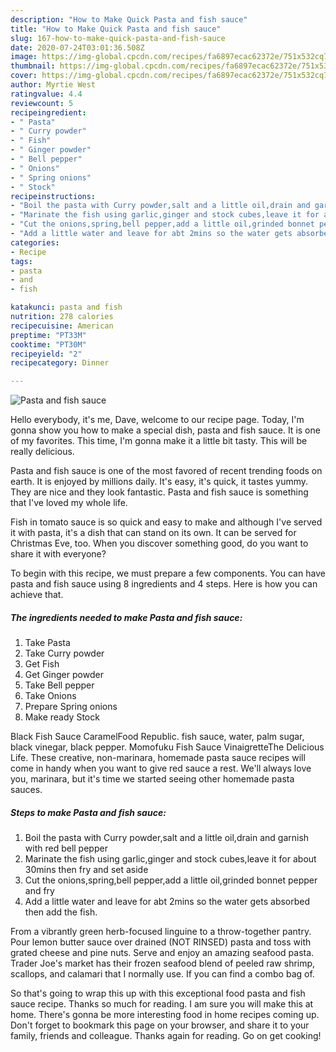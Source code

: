 ```yaml
---
description: "How to Make Quick Pasta and fish sauce"
title: "How to Make Quick Pasta and fish sauce"
slug: 167-how-to-make-quick-pasta-and-fish-sauce
date: 2020-07-24T03:01:36.508Z
image: https://img-global.cpcdn.com/recipes/fa6897ecac62372e/751x532cq70/pasta-and-fish-sauce-recipe-main-photo.jpg
thumbnail: https://img-global.cpcdn.com/recipes/fa6897ecac62372e/751x532cq70/pasta-and-fish-sauce-recipe-main-photo.jpg
cover: https://img-global.cpcdn.com/recipes/fa6897ecac62372e/751x532cq70/pasta-and-fish-sauce-recipe-main-photo.jpg
author: Myrtie West
ratingvalue: 4.4
reviewcount: 5
recipeingredient:
- " Pasta"
- " Curry powder"
- " Fish"
- " Ginger powder"
- " Bell pepper"
- " Onions"
- " Spring onions"
- " Stock"
recipeinstructions:
- "Boil the pasta with Curry powder,salt and a little oil,drain and garnish with red bell pepper"
- "Marinate the fish using garlic,ginger and stock cubes,leave it for about 30mins then fry and set aside"
- "Cut the onions,spring,bell pepper,add a little oil,grinded bonnet pepper and fry"
- "Add a little water and leave for abt 2mins so the water gets absorbed then add the fish."
categories:
- Recipe
tags:
- pasta
- and
- fish

katakunci: pasta and fish 
nutrition: 278 calories
recipecuisine: American
preptime: "PT33M"
cooktime: "PT30M"
recipeyield: "2"
recipecategory: Dinner

---
```



![Pasta and fish sauce](https://img-global.cpcdn.com/recipes/fa6897ecac62372e/751x532cq70/pasta-and-fish-sauce-recipe-main-photo.jpg)

Hello everybody, it's me, Dave, welcome to our recipe page. Today, I'm gonna show you how to make a special dish, pasta and fish sauce. It is one of my favorites. This time, I'm gonna make it a little bit tasty. This will be really delicious.

Pasta and fish sauce is one of the most favored of recent trending foods on earth. It is enjoyed by millions daily. It's easy, it's quick, it tastes yummy. They are nice and they look fantastic. Pasta and fish sauce is something that I've loved my whole life.

Fish in tomato sauce is so quick and easy to make and although I&#39;ve served it with pasta, it&#39;s a dish that can stand on its own. It can be served for Christmas Eve, too. When you discover something good, do you want to share it with everyone?


To begin with this recipe, we must prepare a few components. You can have pasta and fish sauce using 8 ingredients and 4 steps. Here is how you can achieve that.

<!--inarticleads1-->

##### The ingredients needed to make Pasta and fish sauce:

1. Take  Pasta
1. Take  Curry powder
1. Get  Fish
1. Get  Ginger powder
1. Take  Bell pepper
1. Take  Onions
1. Prepare  Spring onions
1. Make ready  Stock


Black Fish Sauce CaramelFood Republic. fish sauce, water, palm sugar, black vinegar, black pepper. Momofuku Fish Sauce VinaigretteThe Delicious Life. These creative, non-marinara, homemade pasta sauce recipes will come in handy when you want to give red sauce a rest. We&#39;ll always love you, marinara, but it&#39;s time we started seeing other homemade pasta sauces. 

<!--inarticleads2-->

##### Steps to make Pasta and fish sauce:

1. Boil the pasta with Curry powder,salt and a little oil,drain and garnish with red bell pepper
1. Marinate the fish using garlic,ginger and stock cubes,leave it for about 30mins then fry and set aside
1. Cut the onions,spring,bell pepper,add a little oil,grinded bonnet pepper and fry
1. Add a little water and leave for abt 2mins so the water gets absorbed then add the fish.


From a vibrantly green herb-focused linguine to a throw-together pantry. Pour lemon butter sauce over drained (NOT RINSED) pasta and toss with grated cheese and pine nuts. Serve and enjoy an amazing seafood pasta. Trader Joe&#39;s market has their frozen seafood blend of peeled raw shrimp, scallops, and calamari that I normally use. If you can find a combo bag of. 

So that's going to wrap this up with this exceptional food pasta and fish sauce recipe. Thanks so much for reading. I am sure you will make this at home. There's gonna be more interesting food in home recipes coming up. Don't forget to bookmark this page on your browser, and share it to your family, friends and colleague. Thanks again for reading. Go on get cooking!
